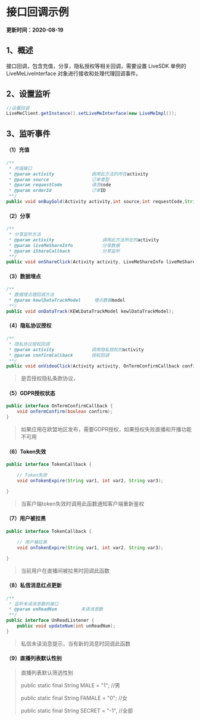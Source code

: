 # 接口回调示例

**更新时间：2020-08-19**

## <a name='1'></a>1、概述

接口回调，包含充值，分享，隐私授权等相关回调，需要设置 LiveSDK 单例的 LiveMeLiveInterface 对象进行接收和处理代理回调事件。

## <a name='2'></a>2、设置监听

```java
//设置回调
LiveMeClient.getInstance().setLiveMeInterface(new LiveMeImpl());
```

## <a name='3'></a>3、监听事件

#### （1）充值

```java
/**
 * 充值接口
 * @param activity              调用此方法的所在activity
 * @param source                订单类型
 * @param requestCode           请求code
 * @param orderId               订单ID
 **/
public void onBuyGold(Activity activity,int source,int requestCode,String orderId);
```

#### （2）分享

```java
/**
 * 分享监听方法
 * @param activity                  调用此方法所在的activity
 * @param liveMeShareInfo           分享数据
 * @param iShareCallback            分享监听
 **/
public void onShareClick(Activity activity, LiveMeShareInfo liveMeShareInfo, IShareCallback iShareCallback);
```

#### （3）数据埋点

```java
/**
 * 数据埋点理回调方法
 * @param kewlDataTrackModel     埋点数据model
 **/
public void onDataTrack(KEWLDataTrackModel kewlDataTrackModel);
```

#### （4）隐私协议授权

```java
/**
 * 隐私协议授权回调
 * @param activity              调用隐私授权的activity
 * @param confirmCallback       授权回调
 **/
public void onVideoClick(Activity activity, OnTermConfirmCallback confirmCallback);
```

> 是否授权隐私条款协议，

#### （5）GDPR授权状态

```java
public interface OnTermConfirmCallback {
    void onTermConfirm(boolean confirm);
}
```

> 如果应用在欧盟地区发布，需要GDPR授权，如果授权失败直播和开播功能不可用

#### （6）Token失效

```java
public interface TokenCallback {

    // Token失效
    void onTokenExpire(String var1, int var2, String var3);

}
```

> 当客户端token失效时调用此函数通知客户端重新鉴权

#### （7）用户被拉黑

```java
public interface TokenCallback {

    // 用户被拉黑
    void onTokenExpire(String var1, int var2, String var3);

}
```

> 当前用户在直播间被拉黑时回调此函数

#### （8）私信消息红点更新

```java
/**
 * 监听未读消息数的接口
 * @param unReadNum         未读消息数
 **/
public interface UnReadListener {
    public void updateNum(int unReadNum);
}
```

> 私信未读消息提示，当有新的消息时回调此函数

#### （9）直播列表默认性别

> 直播列表默认筛选性别
>
> public static final String MALE = "1"; //男
>
> public static final String FAMALE = "0"; //女
>
> public static final String SECRET = "-1", //全部
